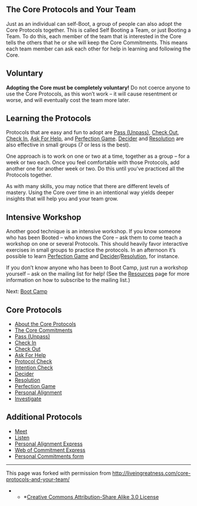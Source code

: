 ## The Core Protocols and Your Team

Just as an individual can self-Boot, a group of people can also adopt the Core Protocols together. This is called Self Booting a Team, or just Booting a Team. To do this, each member of the team that is interested in the Core tells the others that he or she will keep the Core Commitments. This means each team member can ask each other for help in learning and following the Core.

## Voluntary

**Adopting the Core must be completely voluntary!** Do not coerce anyone to use the Core Protocols, as this won’t work – it will cause resentment or worse, and will eventually cost the team more later.

## Learning the Protocols

Protocols that are easy and fun to adopt are [Pass (Unpass)](http://liveingreatness.com/core-protocols/pass-unpass/), [Check Out](http://liveingreatness.com/core-protocols/check-out/), [Check In](http://liveingreatness.com/core-protocols/check-in/), [Ask For Help](http://liveingreatness.com/core-protocols/ask-for-help/), and [Perfection Game](http://liveingreatness.com/core-protocols/perfection-game/). [Decider](http://liveingreatness.com/core-protocols/decider/) and [Resolution](http://liveingreatness.com/core-protocols/resolution/) are also effective in small groups (7 or less is the best).

One approach is to work on one or two at a time, together as a group – for a week or two each. Once you feel comfortable with those Protocols, add another one for another week or two. Do this until you’ve practiced all the Protocols together.

As with many skills, you may notice that there are different levels of mastery. Using the Core over time in an intentional way yields deeper insights that will help you and your team grow.

## Intensive Workshop

Another good technique is an intensive workshop. If you know someone who has been Booted – who knows the Core – ask them to come teach a workshop on one or several Protocols. This should heavily favor interactive exercises in small groups to practice the protocols. In an afternoon it’s possible to learn [Perfection Game](http://liveingreatness.com/core-protocols/perfection-game/) and [Decider](http://liveingreatness.com/core-protocols/decider/)/[Resolution](http://liveingreatness.com/core-protocols/resolution/), for instance.

If you don’t know anyone who has been to Boot Camp, just run a workshop yourself – ask on the mailing list for help! (See the [Resources](http://liveingreatness.com/resources/) page for more information on how to subscribe to the mailing list.)

Next: [Boot Camp](http://liveingreatness.com/boot-camp-immersive-training/)

## Core Protocols

<ul id="menu-the-core-protocols" class="menu">
<li id="menu-item-84" class="menu-item menu-item-type-post_type menu-item-object-page menu-item-84"><a href="http://liveingreatness.com/core-protocols/">About the Core Protocols</a></li>
<li id="menu-item-95" class="menu-item menu-item-type-post_type menu-item-object-page menu-item-95"><a href="http://liveingreatness.com/core-protocols/the-core-commitments/">The Core Commitments</a></li>
<li id="menu-item-90" class="menu-item menu-item-type-post_type menu-item-object-page menu-item-90"><a href="http://liveingreatness.com/core-protocols/pass-unpass/">Pass (Unpass)</a></li>
<li id="menu-item-85" class="menu-item menu-item-type-post_type menu-item-object-page menu-item-85"><a href="http://liveingreatness.com/core-protocols/check-in/">Check In</a></li>
<li id="menu-item-86" class="menu-item menu-item-type-post_type menu-item-object-page menu-item-86"><a href="http://liveingreatness.com/core-protocols/check-out/">Check Out</a></li>
<li id="menu-item-97" class="menu-item menu-item-type-post_type menu-item-object-page menu-item-97"><a href="http://liveingreatness.com/core-protocols/ask-for-help/">Ask For Help</a></li>
<li id="menu-item-93" class="menu-item menu-item-type-post_type menu-item-object-page menu-item-93"><a href="http://liveingreatness.com/core-protocols/protocol-check/">Protocol Check</a></li>
<li id="menu-item-88" class="menu-item menu-item-type-post_type menu-item-object-page menu-item-88"><a href="http://liveingreatness.com/core-protocols/intention-check/">Intention Check</a></li>
<li id="menu-item-87" class="menu-item menu-item-type-post_type menu-item-object-page menu-item-87"><a href="http://liveingreatness.com/core-protocols/decider/">Decider</a></li>
<li id="menu-item-94" class="menu-item menu-item-type-post_type menu-item-object-page menu-item-94"><a href="http://liveingreatness.com/core-protocols/resolution/">Resolution</a></li>
<li id="menu-item-91" class="menu-item menu-item-type-post_type menu-item-object-page menu-item-91"><a href="http://liveingreatness.com/core-protocols/perfection-game/">Perfection Game</a></li>
<li id="menu-item-92" class="menu-item menu-item-type-post_type menu-item-object-page menu-item-92"><a href="http://liveingreatness.com/core-protocols/personal-alignment/">Personal Alignment</a></li>
<li id="menu-item-89" class="menu-item menu-item-type-post_type menu-item-object-page menu-item-89"><a href="http://liveingreatness.com/core-protocols/investigate/">Investigate</a></li>
</ul>

## Additional Protocols

<ul id="menu-additional-protocols" class="menu">
<li id="menu-item-146" class="menu-item menu-item-type-post_type menu-item-object-page menu-item-146"><a href="http://liveingreatness.com/additional-protocols/meet/">Meet</a></li>
<li id="menu-item-147" class="menu-item menu-item-type-post_type menu-item-object-page menu-item-147"><a href="http://liveingreatness.com/additional-protocols/listen/">Listen</a></li>
<li id="menu-item-278" class="menu-item menu-item-type-post_type menu-item-object-page menu-item-278"><a href="http://liveingreatness.com/additional-protocols/personal-alignment-express/">Personal Alignment Express</a></li>
<li id="menu-item-277" class="menu-item menu-item-type-post_type menu-item-object-page menu-item-277"><a href="http://liveingreatness.com/additional-protocols/web-of-commitment-express/">Web of Commitment Express</a></li>
<li id="menu-item-284" class="menu-item menu-item-type-post_type menu-item-object-page menu-item-284"><a href="http://liveingreatness.com/additional-protocols/personal-commitments-form/">Personal Commitments form</a></li>
</ul>

* * *

This page was forked with permission from <a href="http://liveingreatness.com/core-protocols-and-your-team/" target="_blank">http://liveingreatness.com/core-protocols-and-your-team/</a>

* * *[Creative Commons Attribution-Share Alike 3.0 License](http://creativecommons.org/licenses/by-sa/3.0/us/)